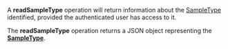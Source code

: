 A **readSampleType** operation will return information about the [SampleType](#tag/sampleTypes) identified, provided the authenticated user has access to it.

The **readSampleType** operation returns a JSON object representing the [**SampleType**](#tag/sampleTypes).
